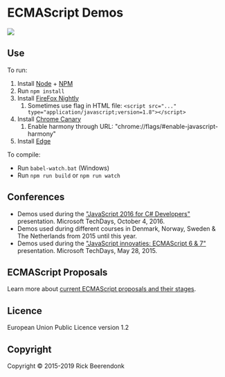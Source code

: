 # ECMAScript Demos

![](https://img.shields.io/github/license/rickbeerendonk/ECMAScript-examples.svg)

## Use

To run:

1. Install [Node](https://nodejs.org/) + [NPM](https://www.npmjs.com/)
2. Run `npm install`
3. Install [FireFox Nightly](https://nightly.mozilla.org/)
	1. Sometimes use flag in HTML file: `<script src="..." type="application/javascript;version=1.8"></script>`
4. Install [Chrome Canary](https://www.google.com/chrome/browser/canary.html)
	1. Enable harmony through URL: "chrome://flags/#enable-javascript-harmony"
5. Install [Edge](https://www.microsoft.com/windows/browser-for-doing)

To compile:

* Run `babel-watch.bat` (Windows)
* Run `npm run build` or `npm run watch`

## Conferences

* Demos used during the ["JavaScript 2016 for C# Developers"](http://www.slideshare.net/RickBeerendonk/javascript-2016-for-c-developers) presentation. Microsoft TechDays, October 4, 2016.
* Demos used during different courses in Denmark, Norway, Sweden & The Netherlands from 2015 until this year.
* Demos used during the ["JavaScript innovaties: ECMAScript 6 & 7"](http://www.slideshare.net/RickBeerendonk/javascript-innovaties-ecmascript-6-7) presentation. Microsoft TechDays, May 28, 2015. 

## ECMAScript Proposals

Learn more about [current ECMAScript proposals and their stages](https://github.com/tc39/ecma262).

## Licence

European Union Public Licence version 1.2

## Copyright

Copyright © 2015-2019 Rick Beerendonk
